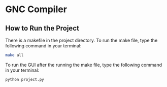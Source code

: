 # GNC Compiler

## How to Run the Project

There is a makefile in the project directory. To run the make file, type the following command in your terminal:

```sh
make all
```

To run the GUI after the running the make file, type the following command in your terminal:

```sh
python project.py
```